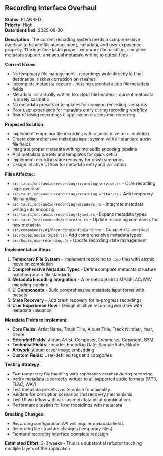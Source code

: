 ## Recording Interface Overhaul

**Status**: PLANNED  
**Priority**: High  
**Date Identified**: 2025-08-30

**Description**: The current recording system needs a comprehensive overhaul to handle file management, metadata, and user experience properly. The interface lacks proper temporary file handling, complete metadata support, and actual metadata writing to output files.

**Current Issues**:

- No temporary file management - recordings write directly to final destination, risking corruption on crashes
- Incomplete metadata capture - missing essential audio file metadata fields
- Metadata not actually written to output file headers - current metadata is purely cosmetic
- No metadata presets or templates for common recording scenarios
- Poor user experience for metadata entry during recording workflow
- Risk of losing recordings if application crashes mid-recording

**Proposed Solution**:

- Implement temporary file recording with atomic move on completion
- Create comprehensive metadata input system with all standard audio file fields
- Integrate proper metadata writing into audio encoding pipeline
- Add metadata presets and templates for quick setup
- Implement recording state recovery for crash scenarios
- Design intuitive UI flow for metadata entry and validation

**Files Affected**:

- `src-tauri/src/audio/recording/recording_service.rs` - Core recording logic overhaul
- `src-tauri/src/audio/recording/recording_writer.rs` - Add temporary file handling
- `src-tauri/src/audio/recording/encoders.rs` - Integrate metadata writing into encoding
- `src-tauri/src/audio/recording/types.rs` - Expand metadata types
- `src-tauri/src/commands/recording.rs` - Update recording commands for new metadata
- `src/components/dj/RecordingConfigCard.tsx` - Complete UI overhaul
- `src/types/audio.types.ts` - Add comprehensive metadata types
- `src/hooks/use-recording.ts` - Update recording state management

**Implementation Steps**:

1. **Temporary File System** - Implement recording to `.tmp` files with atomic move on completion
2. **Comprehensive Metadata Types** - Define complete metadata structure matching audio file standards
3. **Metadata Encoding Integration** - Wire metadata into MP3/FLAC/WAV encoding pipeline
4. **UI Components** - Build comprehensive metadata input forms with presets
5. **State Recovery** - Add crash recovery for in-progress recordings
6. **User Experience Flow** - Design intuitive recording workflow with metadata validation

**Metadata Fields to Implement**:

- **Core Fields**: Artist Name, Track Title, Album Title, Track Number, Year, Genre
- **Extended Fields**: Album Artist, Composer, Comments, Copyright, BPM
- **Technical Fields**: Encoder, Encoding Date, Sample Rate, Bitrate
- **Artwork**: Album cover image embedding
- **Custom Fields**: User-defined tags and categories

**Testing Strategy**:

- Test temporary file handling with application crashes during recording
- Verify metadata is correctly written to all supported audio formats (MP3, FLAC, WAV)
- Test metadata presets and template functionality
- Validate file corruption scenarios and recovery mechanisms
- Test UI workflow with various metadata input combinations
- Performance testing for long recordings with metadata

**Breaking Changes**: 
- Recording configuration API will require metadata fields
- Recording file structure changes (temporary files)
- Frontend recording interface complete redesign

**Estimated Effort**: 2-3 weeks - This is a substantial refactor touching multiple layers of the application